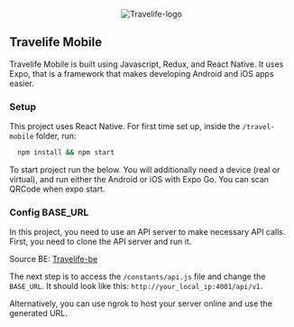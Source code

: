 <p align="center">
  <img src="https://res.cloudinary.com/dxrygyw5d/image/upload/c_scale,h_134,w_200/v1709968499/travelife-logo_uf55mo.png" alt="Travelife-logo"/>
</p>

## Travelife Mobile

Travelife Mobile is built using Javascript, Redux, and React Native. It uses Expo, that is a framework that makes developing Android and iOS apps easier. 

### Setup

This project uses React Native. For first time set up, inside the ```/travel-mobile``` folder, run:
```bash
  npm install && npm start
```

To start project run the below. You will additionally need a device (real or virtual), and run either the Android or iOS with Expo Go. You can scan QRCode when expo start.

### Config BASE_URL

In this project, you need to use an API server to make necessary API calls. First, you need to clone the API server and run it.

Source BE: [Travelife-be](https://github.com/vmdt/travel-booking-api)

The next step is to access the ```/constants/api.js``` file and change the ```BASE_URL```. It should look like this: ```http://your_local_ip:4001/api/v1```.

Alternatively, you can use ngrok to host your server online and use the generated URL.

